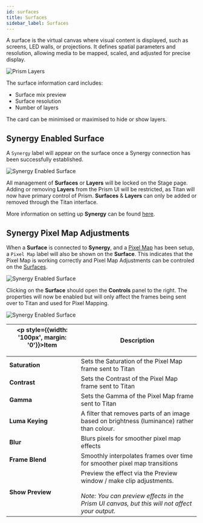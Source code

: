 ```yaml
---
id: surfaces
title: Surfaces
sidebar_label: Surfaces
---
```


A surface is the virtual canvas where visual content is displayed, such as screens, LED walls, or projections. It defines spatial parameters and resolution, allowing media to be mapped, scaled, and adjusted for precise display.

![Prism Layers](/prism-images/play/layers/prism-surface.png)

The surface information card includes:

- Surface mix preview
- Surface resolution
- Number of layers

The card can be minimised or maximised to hide or show layers.

## Synergy Enabled Surface

A `Synergy` label will appear on the surface once a Synergy connection has been successfully established. 

![Synergy Enabled Surface](/prism-images/play/layers/synergy-connected-surface.png)

All management of **Surfaces** or **Layers** will be locked on the Stage page. Adding or removing **Layers** from the Prism UI will be restricted, as Titan will now have primary control of Prism. **Surfaces** & **Layers** can only be added or removed through the Titan interface. 

More information on setting up **Synergy** can be found [here](/docs/synergy).

## Synergy Pixel Map Adjustments

When a **Surface** is connected to **Synergy**, and a [Pixel Map](/docs/synergy/operating-synergy#lightmap-pixel-mapping-media-content) has been setup, a `Pixel Map` label will also be shown on the **Surface**. This indicates that the Pixel Map is working correctly and Pixel Map Adjustments can be controled on the [Surfaces](./surfaces.md).

![Synergy Enabled Surface](/prism-images/play/layers/pixel-map-surface.png)

Clicking on the **Surface** should open the **Controls** panel to the right. The properties will now be enabled but will only affect the frames being sent over to Titan and used for Pixel Mapping.

![Synergy Enabled Surface](/prism-images/play/layers/surface-pixel-map-adjustments.png)

| <p style={{width: '100px', margin: '0'}}>Item</p> |  Description |
|------------------|------------|
| **Saturation**   | Sets the Saturation of the Pixel Map frame sent to Titan |
| **Contrast**     | Sets the Contrast of the Pixel Map frame sent to Titan |
| **Gamma**        | Sets the Gamma of the Pixel Map frame sent to Titan  |
| **Luma Keying**  | A filter that removes parts of an image based on brightness (luminance) rather than colour. |
| **Blur**         | Blurs pixels for smoother pixel map effects |
| **Frame Blend**  | Smoothly interpolates frames over time for smoother pixel map transitions |
| **Show Preview** | Preview the effect via the Preview window / make clip adjustments. <br/> <br/> *Note: You can preview effects in the Prism UI canvas, but this will not affect your output.* |